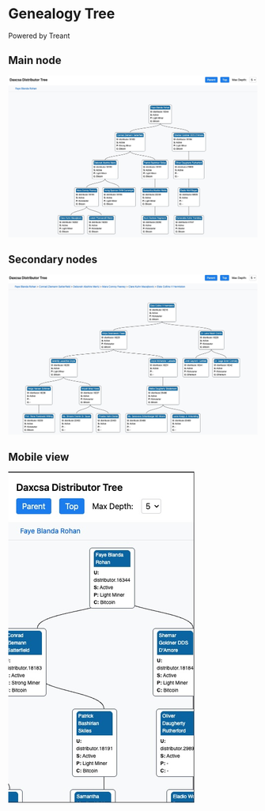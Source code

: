 # Genealogy Tree
Powered by Treant
## Main node
![Main node](main.jpg)

## Secondary nodes
![Secondary nodes](secondary.jpg)

## Mobile view
![Mobile view](mobile.jpg)
